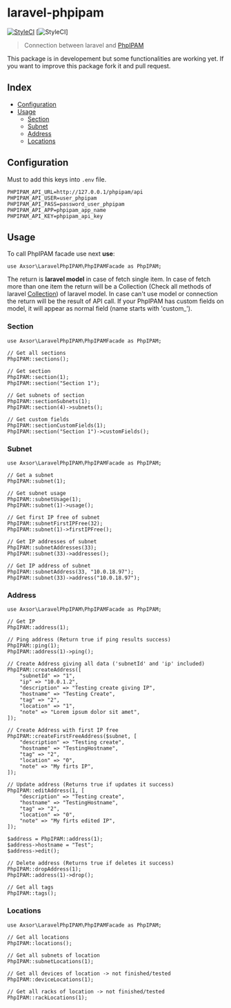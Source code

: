 # laravel-phpipam
[![StyleCI](https://travis-ci.org/sorribes22/laravel-phpipam.svg?branch=master)](https://travis-ci.org/sorribes22/laravel-phpipam)
[![StyleCI](https://github.styleci.io/repos/200661780/shield?branch=master)]


> Connection between laravel and [PhpIPAM](https://phpipam.net/)

This package is in developement but some functionalities are working yet.
If you want to improve this package fork it and pull request.

## Index
* [Configuration](#configuration)
* [Usage](#usage)
    * [Section](#section)
    * [Subnet](#subnet)
    * [Address](#address)
    * [Locations](#locations)

## Configuration
Must to add this keys into `.env` file.

```
PHPIPAM_API_URL=http://127.0.0.1/phpipam/api
PHPIPAM_API_USER=user_phpipam
PHPIPAM_API_PASS=password_user_phpipam
PHPIPAM_API_APP=phpipam_app_name
PHPIPAM_API_KEY=phpipam_api_key
```

## Usage
To call PhpIPAM facade use next **use**:

`use Axsor\LaravelPhpIPAM\PhpIPAMFacade as PhpIPAM;`

The return is **laravel model** in case of fetch single item.
In case of fetch more than one item the return will be a Collection (Check all methods of laravel [Collection](https://laravel.com/docs/collections)) of laravel model.
In case can't use model or connection the return will be the result of API call.
If your PhpIPAM has custom fields on model, it will appear as normal field (name starts with 'custom_').

### Section
```
use Axsor\LaravelPhpIPAM\PhpIPAMFacade as PhpIPAM;

// Get all sections
PhpIPAM::sections();

// Get section
PhpIPAM::section(1);
PhpIPAM::section("Section 1");

// Get subnets of section
PhpIPAM::sectionSubnets(1);
PhpIPAM::section(4)->subnets();

// Get custom fields
PhpIPAM::sectionCustomFields(1);
PhpIPAM::section("Section 1")->customFields();
```

### Subnet
```
use Axsor\LaravelPhpIPAM\PhpIPAMFacade as PhpIPAM;

// Get a subnet
PhpIPAM::subnet(1);

// Get subnet usage
PhpIPAM::subnetUsage(1);
PhpIPAM::subnet(1)->usage();

// Get first IP free of subnet
PhpIPAM::subnetFirstIPFree(32);
PhpIPAM::subnet(1)->firstIPFree();

// Get IP addresses of subnet
PhpIPAM::subnetAddresses(33);
PhpIPAM::subnet(33)->addresses();

// Get IP address of subnet
PhpIPAM::subnetAddress(33, "10.0.18.97");
PhpIPAM::subnet(33)->address("10.0.18.97");
```

### Address
```
use Axsor\LaravelPhpIPAM\PhpIPAMFacade as PhpIPAM;

// Get IP
PhpIPAM::address(1);

// Ping address (Return true if ping results success)
PhpIPAM::ping(1);
PhpIPAM::address(1)->ping();

// Create Address giving all data ('subnetId' and 'ip' included)
PhpIPAM::createAddress([
    "subnetId" => "1",
    "ip" => "10.0.1.2",
    "description" => "Testing create giving IP",
    "hostname" => "Testing Create",
    "tag" => "2",
    "location" => "1",
    "note" => "Lorem ipsum dolor sit amet",
]);

// Create Address with first IP free
PhpIPAM::createFirstFreeAddress($subnet, [
    "description" => "Testing create",
    "hostname" => "TestingHostname",
    "tag" => "2",
    "location" => "0",
    "note" => "My firts IP",
]);

// Update address (Returns true if updates it success)
PhpIPAM::editAddress(1, [
    "description" => "Testing create",
    "hostname" => "TestingHostname",
    "tag" => "2",
    "location" => "0",
    "note" => "My firts edited IP",
]);

$address = PhpIPAM::address(1);
$address->hostname = "Test";
$address->edit();

// Delete address (Returns true if deletes it success)
PhpIPAM::dropAddress(1);
PhpIPAM::address(1)->drop();

// Get all tags
PhpIPAM::tags();
```

### Locations
```
use Axsor\LaravelPhpIPAM\PhpIPAMFacade as PhpIPAM;

// Get all locations
PhpIPAM::locations();

// Get all subnets of location
PhpIPAM::subnetLocations(1);

// Get all devices of location -> not finished/tested
PhpIPAM::deviceLocations(1);

// Get all racks of location -> not finished/tested
PhpIPAM::rackLocations(1);
```
